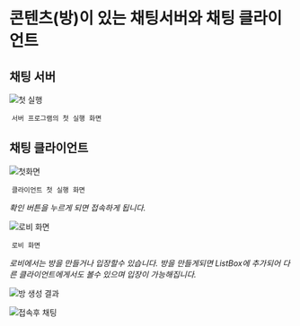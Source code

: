 # 콘텐츠(방)이 있는 채팅서버와 채팅 클라이언트

## 채팅 서버

![첫 실행](../../P0.png)

​								`서버 프로그램의 첫 실행 화면`

## 채팅 클라이언트

![첫화면](../../P1.png)

​									`클라이언트 첫 실행 화면`

*확인 버튼을 누르게 되면 접속하게 됩니다.*

![로비 화면](../../P2.png)

​											`로비 화면`

*로비에서는 방을 만들거나 입장할수 있습니다. 방을 만들게되면 ListBox에 추가되어 다른 클라이언트에게서도 볼수 있으며 입장이 가능해집니다.*

![방 생성 결과](../../P3.png)

![접속후 채팅](../../P4.png)
